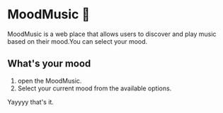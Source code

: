 # MoodMusic 🎵

MoodMusic is a web place that allows users to discover and play music based on their mood.You can select your mood.

## What's your mood

1. open the MoodMusic.
2. Select your current mood from the available options.

Yayyyy that's it.
